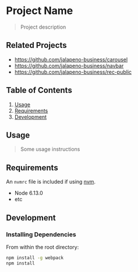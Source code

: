 # Project Name

> Project description

## Related Projects

  - https://github.com/jalapeno-business/carousel
  - https://github.com/jalapeno-business/navbar
  - https://github.com/jalapeno-business/rec-public

## Table of Contents

1. [Usage](#Usage)
1. [Requirements](#requirements)
1. [Development](#development)

## Usage

> Some usage instructions

## Requirements

An `nvmrc` file is included if using [nvm](https://github.com/creationix/nvm).

- Node 6.13.0
- etc

## Development

### Installing Dependencies

From within the root directory:

```sh
npm install -g webpack
npm install
```

